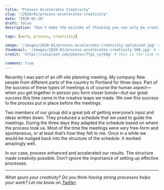 ```yaml
---
title: "Process Accelerates Creativity"
slug: "/2020/01/process-accelerates-creativity"
date: "2020-01-28"
draft: false
description: "Don't make the mistake of thinking you can only be creative when you have no constraints. Structure and process enhance your creativity."

tags: [work, process, creativity]

image: '/images/2020-01/process-accelerates-creativity-optimized.jpg' # default width is 1280
thumbnail: '/images/2020-01/process-accelerates-creativity-500.jpg' # default size should be 500x500
credit: 'https://unsplash.com/photos/T7gi_cyrkdg' # this is the link to the page the image came from 

comment: true
---
```

Recently I was part of an off-site planning meeting. My company flew people from different parts of the country to Portland for three days. Part of the success of these types of meetings is of course the human aspect—when you get together in person you form closer bonds—but our great success this time came in the creative leaps we made. We owe this success to the process put in place before the meetings.
<!--more-->

Two members of our group did a great job of getting everyone’s input and ideas written down. They produced a schedule that we used to guide the meetings. During the three days they adapted the schedule based on where the process took us. Most of the time the meetings were very free-form and spontaneous, or at least that’s how they felt to me. Once in a while we would be nudged back into the structure of the schedule. It worked amazingly well.

In our case, process enhanced and accelerated our results. The structure made creativity possible. Don’t ignore the importance of setting up effective processes.

---

*What spurs your creativity? Do you think having strong processes helps your work? Let me know on [Twitter](https://twitter.com/adamtervort/).*
